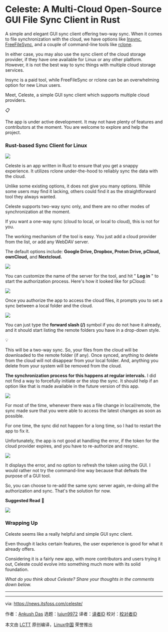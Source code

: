 [#]: subject: "Celeste: A Multi-Cloud Open-Source GUI File Sync Client in Rust"
[#]: via: "https://news.itsfoss.com/celeste/"
[#]: author: "Ankush Das https://news.itsfoss.com/author/ankush/"
[#]: collector: "lujun9972/lctt-scripts-1700446145"
[#]: translator: "geekpi"
[#]: reviewer: " "
[#]: publisher: " "
[#]: url: " "

Celeste: A Multi-Cloud Open-Source GUI File Sync Client in Rust
======
A simple and elegant GUI sync client offering two-way sync.
When it comes to file synchronization with the cloud, we have options like [Insync][1], [FreeFileSync][2], and a couple of command-line tools like [rclone][3].

In either case, you may also use the sync client of the cloud storage provider, if they have one available for Linux or any other platform. However, it is not the best way to sync things with multiple cloud storage services.

Insync is a paid tool, while FreeFileSync or rclone can be an overwhelming option for new Linux users.

Meet, Celeste, a simple GUI sync client which supports multiple cloud providers.

📋

The app is under active development. It may not have plenty of features and contributors at the moment. You are welcome to explore and help the project.

### Rust-based Sync Client for Linux

![][4]

Celeste is an app written in Rust to ensure that you get a snappy experience. It utilizes rclone under-the-hood to reliably sync the data with the cloud.

Unlike some existing options, it does not give you many options. While some users may find it lacking, others could find it as the straightforward tool they always wanted.

Celeste supports two-way sync only, and there are no other modes of synchronization at the moment.

If you want a one-way sync (cloud to local, or local to cloud), this is not for you.

The working mechanism of the tool is easy. You just add a cloud provider from the list, or add any WebDAV server.

The default options include: **Google Drive, Dropbox, Proton Drive, pCloud, ownCloud,** and **Nextcloud.**

![][5]

You can customize the name of the server for the tool, and hit " **Log in** " to start the authorization process. Here's how it looked like for pCloud:

![][6]

Once you authorize the app to access the cloud files, it prompts you to set a sync between a local folder and the cloud.

![][7]

You can just type the **forward slash (/)** symbol if you do not have it already, and it should start listing the remote folders you have in a drop-down style.

💡

This will be a two-way sync. So, your files from the cloud will be downloaded to the remote folder (if any). Once synced, anything to delete from the cloud will not disappear from your local folder. And, anything you delete from your system will be removed from the cloud.

**The synchronization process for this happens at regular intervals.** I did not find a way to forcefully initiate or the stop the sync. It should help if an option like that is made available in the future version of this app.

![][8]

For most of the time, whenever there was a file change in local/remote, the sync made sure that you were able to access the latest changes as soon as possible.

For one time, the sync did not happen for a long time, so I had to restart the app to fix it.

Unfortunately, the app is not good at handling the error, if the token for the cloud provider expires, and you have to re-authorize and resync.

![][9]

It displays the error, and no option to refresh the token using the GUI. I would rather not try the command-line way because that defeats the purpose of a GUI tool.

So, you can choose to re-add the same sync server again, re-doing all the authorization and sync. That's the solution for now.

**Suggested Read** 📖

![][10]

### Wrapping Up

Celeste seems like a really helpful and simple GUI sync client.

Even though it lacks certain features, the user experience is good for what it already offers.

Considering it is a fairly new app, with more contributors and users trying it out, Celeste could evolve into something much more with its solid foundation.

_What do you think about Celeste? Share your thoughts in the comments down below._

* * *

--------------------------------------------------------------------------------

via: https://news.itsfoss.com/celeste/

作者：[Ankush Das][a]
选题：[lujun9972][b]
译者：[译者ID](https://github.com/译者ID)
校对：[校对者ID](https://github.com/校对者ID)

本文由 [LCTT](https://github.com/LCTT/TranslateProject) 原创编译，[Linux中国](https://linux.cn/) 荣誉推出

[a]: https://news.itsfoss.com/author/ankush/
[b]: https://github.com/lujun9972
[1]: https://itsfoss.com/insync-linux-review/
[2]: https://itsfoss.com/freefilesync/
[3]: https://itsfoss.com/use-onedrive-linux-rclone/
[4]: https://news.itsfoss.com/content/images/2023/12/celeste.png
[5]: https://news.itsfoss.com/content/images/2023/12/celeste-options.png
[6]: https://news.itsfoss.com/content/images/2023/12/celeste-pcloud.png
[7]: https://news.itsfoss.com/content/images/2023/12/celeste-sync-location.png
[8]: https://news.itsfoss.com/content/images/2023/12/celeste-gui-sync-check.png
[9]: https://news.itsfoss.com/content/images/2023/12/celeste-dropbox-error.png
[10]: https://itsfoss.com/content/images/size/w256h256/2022/12/android-chrome-192x192.png
